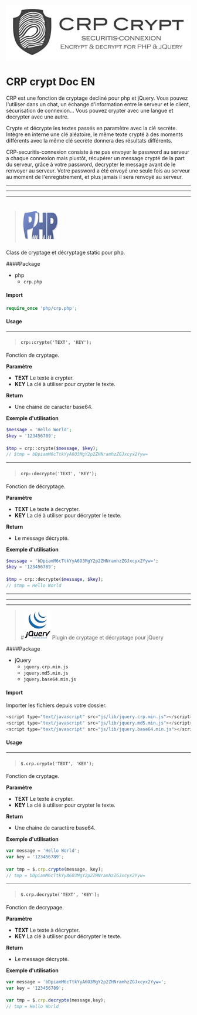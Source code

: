 ![logo](../img/CRPLogo.png)

# CRP crypt Doc EN

CRP est une fonction de cryptage decliné pour php et jQuery. Vous pouvez l'utiliser dans un chat, un échange d'information entre le serveur et le client, sécurisation de connexion… Vous pouvez crypter avec une langue et decrypter avec une autre.

Crypte et décrypte les textes passés en paramètre avec la clé secrète. Intègre en interne une clé aléatoire, le même texte crypté à des moments différents avec la même clé secrète donnera des résultats différents.

CRP-securitis-connexion consiste à ne pas envoyer le password au serveur a chaque connexion mais plustôt, récupérer un message crypté de la part du serveur, grâce à votre password, decrypter le message avant de le renvoyer au serveur. Votre password a été envoyé une seule fois au serveur au moment de l'enregistrement, et plus jamais il sera renvoyé au serveur.

***
***
***

> # ![icone](../img/php.png)
Class de cryptage et décryptage static pour php.

####Package
* php
	* `crp.php`

#### Import
```php
require_once 'php/crp.php';
```

#### Usage
***
> #### `crp::crypte('TEXT', 'KEY');`
Fonction de cryptage.

**Paramètre**
* **TEXT** Le texte à crypter.
* **KEY** La clé à utiliser pour crypter le texte.

**Return**
* Une chaine de caracter base64.

**Exemple d'utilisation**
```php
$message = 'Hello World';
$key = '123456789';

$tmp = crp::crypte($message, $key);
// $tmp = bDpiamM6cTtkYyA6O3MgY2p2ZHNramhzZGJxcyx2Yyw=
```

***

> #### `crp::decrypte('TEXT', 'KEY');`
Fonction de décryptage.

**Paramètre**
* **TEXT** Le texte à decrypter.
* **KEY** La clé à utiliser pour décrypter le texte.

**Return**
* Le message décrypté.

**Exemple d'utilisation**

```php
$message = 'bDpiamM6cTtkYyA6O3MgY2p2ZHNramhzZGJxcyx2Yyw=';
$key = '123456789';
	
$tmp = crp::decrypte($message, $key);
// $tmp = Hello World
```
***
***
***

> #![icone](../img/jquery.png) 
Plugin de cryptage et décryptage pour jQuery

####Package
* jQuery
	* `jquery.crp.min.js`
	* `jquery.md5.min.js`
	* `jquery.base64.min.js`

#### Import
Importer les fichiers depuis votre dossier.
```js
<script type="text/javascript" src="js/lib/jquery.crp.min.js"></script>
<script type="text/javascript" src="js/lib/jquery.md5.min.js"></script>
<script type="text/javascript" src="js/lib/jquery.base64.min.js"></script>
```

#### Usage

***

> #### `$.crp.crypte('TEXT', 'KEY');`
Fonction de cryptage.

**Paramètre**
* **TEXT** Le texte à crypter.
* **KEY** La clé à utiliser pour crypter le texte.

**Return**
* Une chaine de caractère base64.

**Exemple d'utilisation**
```js
var message = 'Hello World';
var key = '123456789';
	
var tmp = $.crp.crypte(message, key);
// tmp = bDpiamM6cTtkYyA6O3MgY2p2ZHNramhzZGJxcyx2Yyw=
```

***

> #### `$.crp.decrypte('TEXT', 'KEY');`
Fonction de decrypage.

**Paramètre**
* **TEXT** Le texte à décrypter.
* **KEY** La clé à utiliser pour décrypter le texte.

**Return**
* Le message décrypté.

**Exemple d'utilisation**
```js
var message = 'bDpiamM6cTtkYyA6O3MgY2p2ZHNramhzZGJxcyx2Yyw=';
var key = '123456789';
	
var tmp = $.crp.decrypte(message,key);
// tmp = Hello World
```
